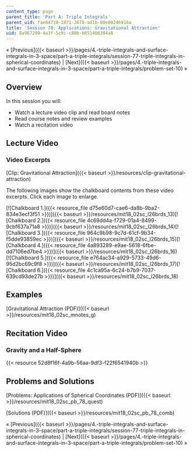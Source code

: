 ```yaml
---
content_type: page
parent_title: 'Part A: Triple Integrals'
parent_uid: fae04710-1871-2678-ad1b-80e80246916a
title: 'Session 78: Applications: Gravitational Attraction'
uid: 8a967290-4a3f-5c9c-c88b-b651406304a8
---
```


« [Previous]({{< baseurl >}}/pages/4.-triple-integrals-and-surface-integrals-in-3-space/part-a-triple-integrals/session-77-triple-integrals-in-spherical-coordinates) | [Next]({{< baseurl >}}/pages/4.-triple-integrals-and-surface-integrals-in-3-space/part-a-triple-integrals/problem-set-10) »

Overview
--------

In this session you will:

*   Watch a lecture video clip and read board notes
*   Read course notes and review examples
*   Watch a recitation video

Lecture Video
-------------

### Video Excerpts

[Clip: Gravitational Attraction]({{< baseurl >}}/resources/clip-gravitational-attraction)

The following images show the chalkboard contents from these video excerpts. Click each image to enlarge.

[![Chalkboard 1.]({{< resource_file d75e60d7-cae6-da8b-9ba2-834e3ecf3f51 >}})]({{< baseurl >}}/resources/mit18_02sc_l26brds_13)[![Chalkboard 2.]({{< resource_file 4c69dd4a-f729-01a4-8499-9cbf637a71a8 >}})]({{< baseurl >}}/resources/mit18_02sc_l26brds_14)[![Chalkboard 3.]({{< resource_file 964c9b98-9c7d-61cf-9b34-f5dde93859ec >}})]({{< baseurl >}}/resources/mit18_02sc_l26brds_15)[![Chalkboard 4.]({{< resource_file 4a893289-e9ae-5618-6fbe-dd7106ed7be4 >}})]({{< baseurl >}}/resources/mit18_02sc_l26brds_16)  
[![Chalkboard 5.]({{< resource_file e764ac34-a929-5733-49d6-95d2bc69c9f8 >}})]({{< baseurl >}}/resources/mit18_02sc_l26brds_17)[![Chalkboard 6.]({{< resource_file 4c1ca95a-6c24-b7b9-7037-639cd93de27b >}})]({{< baseurl >}}/resources/mit18_02sc_l26brds_18)

Examples
--------

[Gravitational Attraction (PDF)]({{< baseurl >}}/resources/mit18_02sc_mnotes_g)

Recitation Video
----------------

### Gravity and a Half-Sphere

{{< resource 52d8f16f-4a9b-56aa-9df3-f22f6541940b >}}

Problems and Solutions
----------------------

[Problems: Applications of Spherical Coordinates (PDF)]({{< baseurl >}}/resources/mit18_02sc_pb_78_quest)

[Solutions (PDF)]({{< baseurl >}}/resources/mit18_02sc_pb_78_comb)

« [Previous]({{< baseurl >}}/pages/4.-triple-integrals-and-surface-integrals-in-3-space/part-a-triple-integrals/session-77-triple-integrals-in-spherical-coordinates) | [Next]({{< baseurl >}}/pages/4.-triple-integrals-and-surface-integrals-in-3-space/part-a-triple-integrals/problem-set-10) »